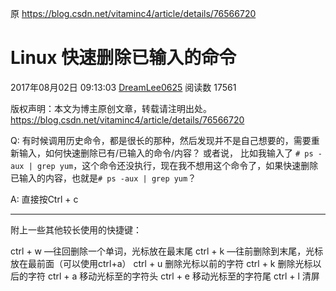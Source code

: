 原 https://blog.csdn.net/vitaminc4/article/details/76566720

# Linux 快速删除已输入的命令

2017年08月02日 09:13:03 [DreamLee0625](https://me.csdn.net/vitaminc4) 阅读数 17561



 版权声明：本文为博主原创文章，转载请注明出处。 https://blog.csdn.net/vitaminc4/article/details/76566720

Q: 
有时候调用历史命令，都是很长的那种，然后发现并不是自己想要的，需要重新输入，如何快速删除已有/已输入的命令/内容？ 
或者说， 
比如我输入了 `# ps -aux | grep yum`，这个命令还没执行，现在我不想用这个命令了，如果快速删除已输入的内容，也就是`# ps -aux | grep yum`？

A: 
直接按Ctrl + c

------

附上一些其他较长使用的快捷键：

ctrl + w —往回删除一个单词，光标放在最末尾 
ctrl + k —往前删除到末尾，光标放在最前面（可以使用ctrl+a） 
ctrl + u 删除光标以前的字符 
ctrl + k 删除光标以后的字符 
ctrl + a 移动光标至的字符头 
ctrl + e 移动光标至的字符尾 
ctrl + l 清屏